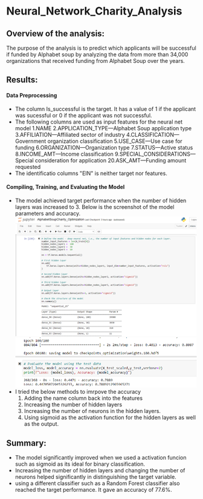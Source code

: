 # Neural_Network_Charity_Analysis
## Overview of the analysis:
The purpose of the analysis is to predict which applicants will be successful if funded by Alphabet soup by analyzing the data from more than 34,000 organizations that received funding from Alphabet Soup over the years.

## Results:

#### Data Preprocessing
- The column Is_successful is the target. It has a value of 1 if the applicant was sucessful or 0 if the applicant was not successful.
- The following columns are used as input features for the neural net model
  1.NAME
  2.APPLICATION_TYPE—Alphabet Soup application type
  3.AFFILIATION—Affiliated sector of industry
  4.CLASSIFICATION—Government organization classification
  5.USE_CASE—Use case for funding
  6.ORGANIZATION—Organization type
  7.STATUS—Active status
  8.INCOME_AMT—Income classification
  9.SPECIAL_CONSIDERATIONS—Special consideration for application
  20.ASK_AMT—Funding amount requested  
 - The identificatio columns "EIN" is neither target nor features.
#### Compiling, Training, and Evaluating the Model
- The model achieved target performance when the number of hidden layers was increased to 3. Below is the screenshot of the model parameters and accuracy.
![image](https://github.com/vijayabme/Neural_Network_Charity_Analysis/blob/main/Resources/model_params.png)
![image](https://github.com/vijayabme/Neural_Network_Charity_Analysis/blob/main/Resources/target_accuracy.png)
- I tried the below methods to imrpove the accuracy
  1. Adding the name column back into the features
  2. Increasing the number of hidden layers   
  3. Increasing the number of neurons in the hidden layers.
  4. Using sigmoid as the activation function for the hidden layers as well as the output.

## Summary:
- The model significantly improved when we used a activation funcion such as sigmoid as its ideal for binary classification. 
- Increasing the number of hidden layers and changing the number of neurons helped significantly in distinguishing the target variable. 
- using a different classifier such as a Random Forest classifier also reached the target performance. It gave an accuracy of 77.6%.
